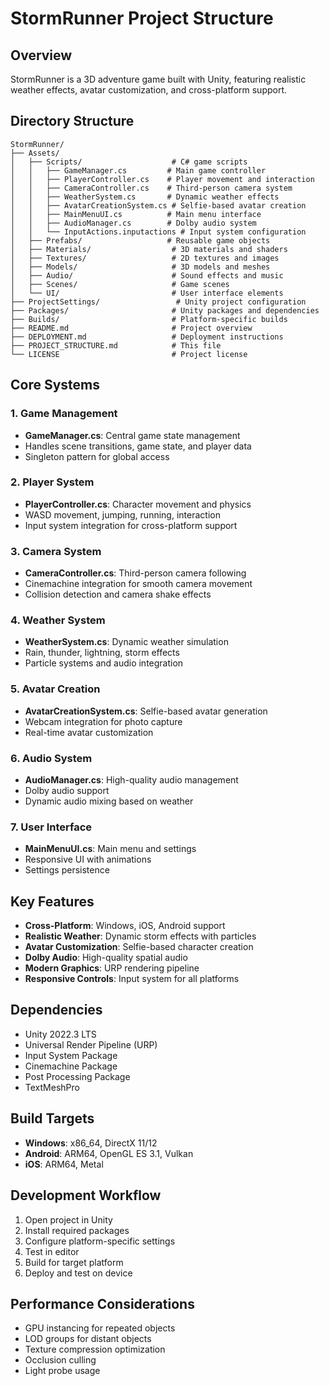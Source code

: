 # StormRunner Project Structure

## Overview
StormRunner is a 3D adventure game built with Unity, featuring realistic weather effects, avatar customization, and cross-platform support.

## Directory Structure

```
StormRunner/
├── Assets/
│   ├── Scripts/                    # C# game scripts
│   │   ├── GameManager.cs         # Main game controller
│   │   ├── PlayerController.cs    # Player movement and interaction
│   │   ├── CameraController.cs    # Third-person camera system
│   │   ├── WeatherSystem.cs       # Dynamic weather effects
│   │   ├── AvatarCreationSystem.cs # Selfie-based avatar creation
│   │   ├── MainMenuUI.cs          # Main menu interface
│   │   ├── AudioManager.cs        # Dolby audio system
│   │   └── InputActions.inputactions # Input system configuration
│   ├── Prefabs/                   # Reusable game objects
│   ├── Materials/                  # 3D materials and shaders
│   ├── Textures/                   # 2D textures and images
│   ├── Models/                     # 3D models and meshes
│   ├── Audio/                      # Sound effects and music
│   ├── Scenes/                     # Game scenes
│   └── UI/                         # User interface elements
├── ProjectSettings/                 # Unity project configuration
├── Packages/                       # Unity packages and dependencies
├── Builds/                         # Platform-specific builds
├── README.md                       # Project overview
├── DEPLOYMENT.md                   # Deployment instructions
├── PROJECT_STRUCTURE.md            # This file
└── LICENSE                         # Project license
```

## Core Systems

### 1. Game Management
- **GameManager.cs**: Central game state management
- Handles scene transitions, game state, and player data
- Singleton pattern for global access

### 2. Player System
- **PlayerController.cs**: Character movement and physics
- WASD movement, jumping, running, interaction
- Input system integration for cross-platform support

### 3. Camera System
- **CameraController.cs**: Third-person camera following
- Cinemachine integration for smooth camera movement
- Collision detection and camera shake effects

### 4. Weather System
- **WeatherSystem.cs**: Dynamic weather simulation
- Rain, thunder, lightning, storm effects
- Particle systems and audio integration

### 5. Avatar Creation
- **AvatarCreationSystem.cs**: Selfie-based avatar generation
- Webcam integration for photo capture
- Real-time avatar customization

### 6. Audio System
- **AudioManager.cs**: High-quality audio management
- Dolby audio support
- Dynamic audio mixing based on weather

### 7. User Interface
- **MainMenuUI.cs**: Main menu and settings
- Responsive UI with animations
- Settings persistence

## Key Features

- **Cross-Platform**: Windows, iOS, Android support
- **Realistic Weather**: Dynamic storm effects with particles
- **Avatar Customization**: Selfie-based character creation
- **Dolby Audio**: High-quality spatial audio
- **Modern Graphics**: URP rendering pipeline
- **Responsive Controls**: Input system for all platforms

## Dependencies

- Unity 2022.3 LTS
- Universal Render Pipeline (URP)
- Input System Package
- Cinemachine Package
- Post Processing Package
- TextMeshPro

## Build Targets

- **Windows**: x86_64, DirectX 11/12
- **Android**: ARM64, OpenGL ES 3.1, Vulkan
- **iOS**: ARM64, Metal

## Development Workflow

1. Open project in Unity
2. Install required packages
3. Configure platform-specific settings
4. Test in editor
5. Build for target platform
6. Deploy and test on device

## Performance Considerations

- GPU instancing for repeated objects
- LOD groups for distant objects
- Texture compression optimization
- Occlusion culling
- Light probe usage
